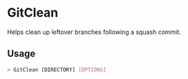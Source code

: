 # GitClean

Helps clean up leftover branches following a squash commit.


## Usage

```bash
> GitClean [DIRECTORY] [OPTIONS]
```
